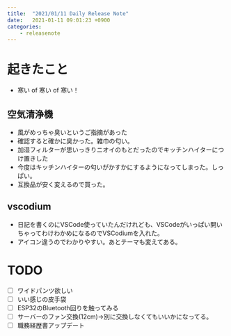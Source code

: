 ```yaml
---
title:  "2021/01/11 Daily Release Note"
date:   2021-01-11 09:01:23 +0900
categories:
    - releasenote
---
```

# 起きたこと

* 寒い of 寒い of 寒い！

## 空気清浄機

* 風がめっちゃ臭いというご指摘があった
* 確認すると確かに臭かった。雑巾の匂い。
* 加湿フィルターが思いっきりニオイのもとだったのでキッチンハイターにつけ置きした
* 今度はキッチンハイターの匂いがかすかにするようになってしまった。しっぱい。
* 互換品が安く変えるので買った。

## vscodium

* 日記を書くのにVSCode使っていたんだけれども、VSCodeがいっぱい開いちゃってわけわかめになるのでVSCodiumを入れた。
* アイコン違うのでわかりやすい。あとテーマも変えてある。

# TODO 

- [ ] ワイドパンツ欲しい
- [ ] いい感じの皮手袋
- [ ] ESP32のBluetooth回りを触ってみる
- [ ] サーバーのファン交換(12cm)→別に交換しなくてもいいかになってる。
- [ ] 職務経歴書アップデート